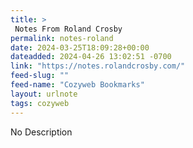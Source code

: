 ```yaml
---
title: > 
 Notes From Roland Crosby
permalink: notes-roland
date: 2024-03-25T18:09:28+00:00
dateadded: 2024-04-26 13:02:51 -0700
link: "https://notes.rolandcrosby.com/"
feed-slug: ""
feed-name: "Cozyweb Bookmarks"
layout: urlnote
tags: cozyweb
--- 
```

No Description
 <!-- end excerpt --> 
